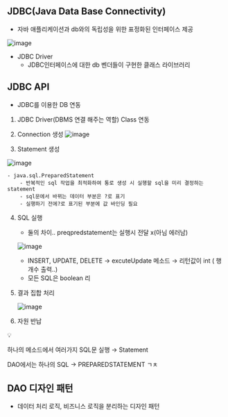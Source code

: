 ## JDBC(Java Data Base Connectivity)

- 자바 애플리케이션과 db와의 독립성을 위한 표정화된 인터페이스 제공

![image](https://github.com/user-attachments/assets/c8d346a2-c2f5-4033-94ae-b27a5787b308)


- JDBC Driver
    - JDBC인터페이스에 대한 db 벤더들이 구현한 클래스 라이브러리

## JDBC API

- JDBC를 이용한 DB 연동
1. JDBC Driver(DBMS 연결 해주는 역할) Class 연동
2. Connection 생성
![image](https://github.com/user-attachments/assets/e0b3afde-2883-44dd-a397-24d87a6043a9)


3. Statement 생성
    
  ![image](https://github.com/user-attachments/assets/5ff60f1c-a1f2-493f-8f5f-2d48f3b6739d)

    
    - java.sql.PreparedStatement
        - 반복적인 sql 작업을 최적화하여 통로 생성 시 실행할 sql을 미리 결정하는 statement
        - sql문에서 바뀌는 데이터 부분은 ?로 표기
        - 실행하기 전에?로 표기된 부분에 값 바인딩 필요
4. SQL 실행
    - 둘의 차이.. preqpredstatement는 실행시 전달 x(아님 에러남)
    
    ![image](https://github.com/user-attachments/assets/7dba4e7a-a7bc-40fb-a95f-07ddc73db26b)

    
    - INSERT, UPDATE, DELETE → excuteUpdate 메소드 → 리턴값이 int ( 행 개수 출력..)
    - 모든 SQL은 boolean 리
5. 결과 집합 처리


    ![image](https://github.com/user-attachments/assets/10c9a4b5-720c-429b-b17c-29c48fb7c870)

    
6. 자원 반납

<aside>
💡

하나의 메소드에서 여러가지 SQL문 실행 → Statement

DAO에서는 하나의 SQL → PREPAREDSTATEMENT ㄱㅊ

</aside>

## DAO 디자인 패턴

- 데이터 처리 로직, 비즈니스 로직을 분리하는 디자인 패턴
